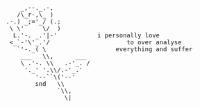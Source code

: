 <pre>
    _,--._.-,
   /\_r-,\_ )
.-.) _;='_/ (.;
 \ \'     \/  )
  L.'-. _.'|-'           i personally love
 <_`-'\'_.'/                     to over analyse 
   `'-._( \                   everything and suffer
    ___   \\,      ___
    \ .'-. \\   .-'_. /
     '._' '.\\/.-'_.'
        '--``\('--'
        snd   \\
              `\\,
                \|
</pre>
